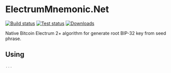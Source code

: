 # ElectrumMnemonic.Net
<!-- [![NuGet version (NokitaKaze.ElectrumMnemonic)](https://img.shields.io/nuget/v/NokitaKaze.ElectrumMnemonic.svg?style=flat)](https://www.nuget.org/packages/NokitaKaze.ElectrumMnemonic/) -->
[![Build status](https://ci.appveyor.com/api/projects/status/wv92w439ohcdlip8/branch/master?svg=true)](https://ci.appveyor.com/project/nokitakaze/electrummnemonic-net/branch/master)
[![Test status](https://img.shields.io/appveyor/tests/nokitakaze/electrummnemonic-net.svg)](https://ci.appveyor.com/project/nokitakaze/electrummnemonic-net/branch/master)
[![Downloads](https://img.shields.io/nuget/dt/NokitaKaze.ElectrumMnemonic.svg)](https://www.nuget.org/packages/NokitaKaze.ElectrumMnemonic)

Native Bitcoin Electrum 2+ algorithm for generate root BIP-32 key from seed phrase.

## Using
```csharp
...
```

